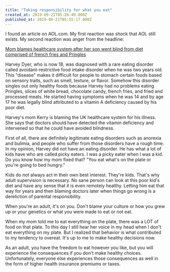 ```yaml
---
title: "Taking responsibility for what you eat"
created_at: 2019-09-21T05:26:49.000Z
published_at: 2019-09-21T05:55:17.000Z
---
```

I found an article on AOL.com. My first reaction was shock that AOL still exists. My second reaction was anger from the headline:

[Mom blames healthcare system after her son went blind from diet comprised of french fries and Pringles](https://www.aol.com/article/news/2019/09/18/harvey-dyer-teen-blind-junk-food-mom-blames-nhs-uk-kerry-james/23815464/)

Harvey Dyer, who is now 18, was diagnosed with a rare eating disorder called avoidant-restrictive food intake disorder when he was two years old. This "disease" makes it difficult for people to stomach certain foods based on sensory traits, such as smell, texture, or flavor. Somehow this disorder singles out only healthy foods because Harvey had no problems eating Pringles, slices of white bread, chocolate candy, french fries, and fried and processed meats. He started having symptoms when he was 14 and by age 17 he was legally blind attributed to a vitamin A deficiency caused by his poor diet.  

Harvey's mom Kerry is blaming the UK healthcare system for his illness. She says that doctors should have detected the vitamin deficiency and intervened so that he could have avoided blindness.

First of all, there are definitely legitimate eating disorders such as anorexia and bulimia, and people who suffer from those disorders have a rough time. In my opinion, Harvey did not have an eating disorder. He has what a lot of kids have who are called picky eaters. I was a picky eater when I was a kid. Do you know how my mom fixed that? "You eat what's on the plate or you're going to bed hungry."

Kids do not always act in their own best interest. They're kids. That's why adult supervision is necessary. No sane person can look at this poor kid's diet and have any sense that it is even remotely healthy. Letting him eat that way for years and then blaming doctors later when things go wrong is a dereliction of parental responsibility.

When you're an adult, it's on you. Don't blame your culture or how you grew up or your genetics or what you were made to eat or not eat. 

When my mom told me to eat everything on the plate, there was a LOT of food on that plate. To this day I still hear her voice in my head when I don't eat everything on my plate. But I realized that behavior is what contributed to my tendency to overeat. It's up to me to make healthy decisions now. 

As an adult, you have the freedom to eat however you like, but you will experience the consequences if you don't make healthy choices. Unfortunately, everyone else experiences those consequences as well in the form of higher health insurance premiums or taxes.
